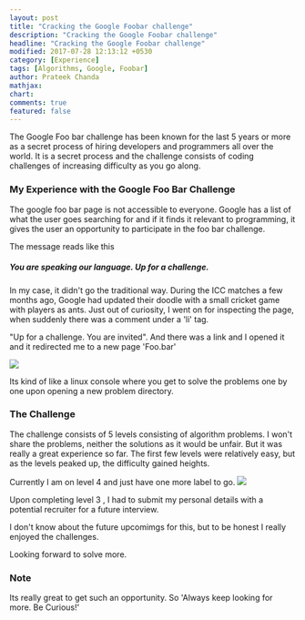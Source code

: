 ```yaml
---
layout: post
title: "Cracking the Google Foobar challenge"
description: "Cracking the Google Foobar challenge"
headline: "Cracking the Google Foobar challenge"
modified: 2017-07-28 12:13:12 +0530
category: [Experience]
tags: [Algorithms, Google, Foobar]
author: Prateek Chanda
mathjax:
chart:
comments: true
featured: false
---
```


The Google Foo bar challenge has been known for the last 5 years or more as a secret process of hiring developers and programmers all over the world.
It is a secret process and the challenge consists of coding challenges of increasing difficulty as you go along.

### My Experience with the Google Foo Bar Challenge

The google foo bar page is not accessible to everyone. Google has a list of what the user goes searching for and if it finds it relevant to programming, 
it gives the user an opportunity to participate in the foo bar challenge.

The message reads like this
##### You are speaking our language. Up for a challenge.

In my case, it didn't go the traditional way. During the ICC matches a few months ago, Google had updated their doodle with a small cricket game with players as ants.
Just out of curiosity, I went on for inspecting the page, when suddenly there was a comment under a 'li' tag.

"Up for a challenge. You are invited". And there was a link and I opened it and it redirected me to a new page 'Foo.bar'

![](https://raw.githubusercontent.com/prateekiiest/blog.codingblocks.com/patch-2/img/post/Google_foobar/Screenshot%202017-07-28%2020.46.16.png)

Its kind of like a linux console where you get to solve the problems one by one upon opening a new problem directory.

### The Challenge

The challenge consists of 5 levels consisting of algorithm problems. I won't share the problems, neither the solutions as it would be unfair.
But it was really a great experience so far.
The first few levels were relatively easy, but as the levels peaked up, the difficulty gained heights.

Currently I am on level 4 and just have one more label to go.
![](https://raw.githubusercontent.com/prateekiiest/blog.codingblocks.com/patch-2/img/post/Google_foobar/Screenshot%202017-07-28%2020.46.27.png)



Upon completing level 3 , I had to submit my personal details with a potential recruiter for a future interview.

I don't know about the future upcomimgs for this, but to be honest I really enjoyed the challenges.


Looking forward to solve more.


### Note

Its really great to get such an opportunity. So 'Always keep looking for more. Be Curious!'

